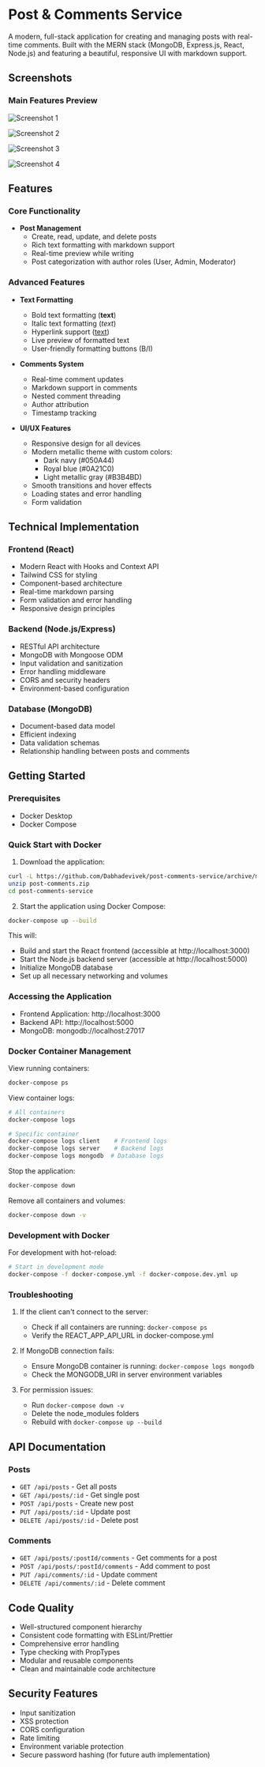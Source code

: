 # Post & Comments Service

A modern, full-stack application for creating and managing posts with real-time comments. Built with the MERN stack (MongoDB, Express.js, React, Node.js) and featuring a beautiful, responsive UI with markdown support.

## Screenshots

### Main Features Preview

![Screenshot 1](xScreenshot/Screenshot1.png)

![Screenshot 2](xScreenshot/Screenshot2.png)

![Screenshot 3](xScreenshot/Screenshot3.png)

![Screenshot 4](xScreenshot/Screenshot4.png)


## Features

### Core Functionality
- **Post Management**
  - Create, read, update, and delete posts
  - Rich text formatting with markdown support
  - Real-time preview while writing
  - Post categorization with author roles (User, Admin, Moderator)

### Advanced Features
- **Text Formatting**
  - Bold text formatting (**text**)
  - Italic text formatting (*text*)
  - Hyperlink support ([text](url))
  - Live preview of formatted text
  - User-friendly formatting buttons (B/I)

- **Comments System**
  - Real-time comment updates
  - Markdown support in comments
  - Nested comment threading
  - Author attribution
  - Timestamp tracking

- **UI/UX Features**
  - Responsive design for all devices
  - Modern metallic theme with custom colors:
    - Dark navy (#050A44)
    - Royal blue (#0A21C0)
    - Light metallic gray (#B3B4BD)
  - Smooth transitions and hover effects
  - Loading states and error handling
  - Form validation

## Technical Implementation

### Frontend (React)
- Modern React with Hooks and Context API
- Tailwind CSS for styling
- Component-based architecture
- Real-time markdown parsing
- Form validation and error handling
- Responsive design principles

### Backend (Node.js/Express)
- RESTful API architecture
- MongoDB with Mongoose ODM
- Input validation and sanitization
- Error handling middleware
- CORS and security headers
- Environment-based configuration

### Database (MongoDB)
- Document-based data model
- Efficient indexing
- Data validation schemas
- Relationship handling between posts and comments

## Getting Started

### Prerequisites
- Docker Desktop
- Docker Compose

### Quick Start with Docker

1. Download the application:
```bash
curl -L https://github.com/Dabhadevivek/post-comments-service/archive/main.zip -o post-comments.zip
unzip post-comments.zip
cd post-comments-service
```

2. Start the application using Docker Compose:
```bash
docker-compose up --build
```

This will:
- Build and start the React frontend (accessible at http://localhost:3000)
- Start the Node.js backend server (accessible at http://localhost:5000)
- Initialize MongoDB database
- Set up all necessary networking and volumes

### Accessing the Application

- Frontend Application: http://localhost:3000
- Backend API: http://localhost:5000
- MongoDB: mongodb://localhost:27017

### Docker Container Management

View running containers:
```bash
docker-compose ps
```

View container logs:
```bash
# All containers
docker-compose logs

# Specific container
docker-compose logs client    # Frontend logs
docker-compose logs server    # Backend logs
docker-compose logs mongodb  # Database logs
```

Stop the application:
```bash
docker-compose down
```

Remove all containers and volumes:
```bash
docker-compose down -v
```

### Development with Docker

For development with hot-reload:
```bash
# Start in development mode
docker-compose -f docker-compose.yml -f docker-compose.dev.yml up
```

### Troubleshooting

1. If the client can't connect to the server:
   - Check if all containers are running: `docker-compose ps`
   - Verify the REACT_APP_API_URL in docker-compose.yml

2. If MongoDB connection fails:
   - Ensure MongoDB container is running: `docker-compose logs mongodb`
   - Check the MONGODB_URI in server environment variables

3. For permission issues:
   - Run `docker-compose down -v`
   - Delete the node_modules folders
   - Rebuild with `docker-compose up --build`

## API Documentation

### Posts
- `GET /api/posts` - Get all posts
- `GET /api/posts/:id` - Get single post
- `POST /api/posts` - Create new post
- `PUT /api/posts/:id` - Update post
- `DELETE /api/posts/:id` - Delete post

### Comments
- `GET /api/posts/:postId/comments` - Get comments for a post
- `POST /api/posts/:postId/comments` - Add comment to post
- `PUT /api/comments/:id` - Update comment
- `DELETE /api/comments/:id` - Delete comment

## Code Quality

- Well-structured component hierarchy
- Consistent code formatting with ESLint/Prettier
- Comprehensive error handling
- Type checking with PropTypes
- Modular and reusable components
- Clean and maintainable code architecture

## Security Features

- Input sanitization
- XSS protection
- CORS configuration
- Rate limiting
- Environment variable protection
- Secure password hashing (for future auth implementation)

